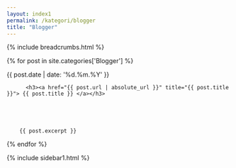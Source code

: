 ```yaml
---
layout: index1
permalink: /kategori/blogger
title: "Blogger"
---
```



<section class='section blogs' id='blogs'>
  <div class='blog__grid section' id='_posts'>
    
{% include breadcrumbs.html %}

  {% for post in site.categories['Blogger'] %}
    <div class="blog">
      <span class="post-date">{{ post.date | date: '%d.%m.%Y' }}</span>
      
          <h3><a href="{{ post.url | absolute_url }}" title="{{ post.title }}"> {{ post.title }} </a></h3>
     
   
       
    
   
        {{ post.excerpt }}
    
   </div>   
   
  {% endfor %}






  
</div> 
    
  <div class='blog__grid2 section' id='_sidebar'>
    {% include sidebar1.html %}
  </div>
  </section>

